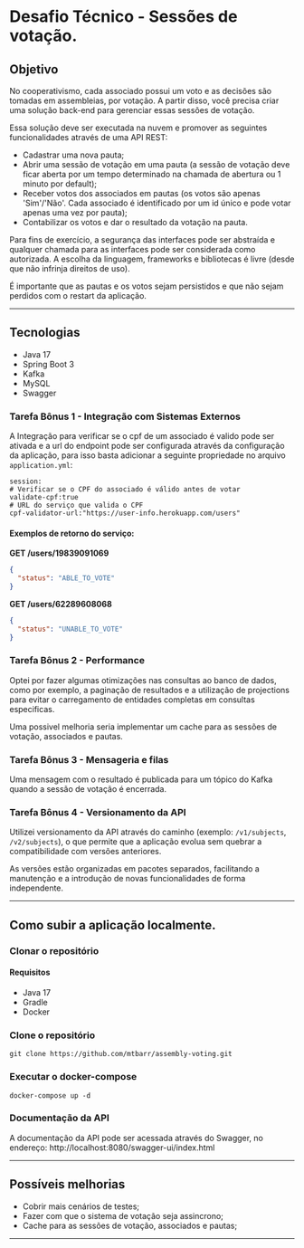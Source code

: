 # Desafio Técnico - Sessões de votação.

## Objetivo

No cooperativismo, cada associado possui um voto e as decisões são tomadas em assembleias, por votação. A partir disso,
você precisa criar uma solução back-end para gerenciar essas sessões de votação.

Essa solução deve ser executada na nuvem e promover as seguintes funcionalidades através de uma API REST:

- Cadastrar uma nova pauta;
- Abrir uma sessão de votação em uma pauta (a sessão de votação deve ficar aberta por um tempo determinado na chamada de
  abertura ou 1 minuto por default);
- Receber votos dos associados em pautas (os votos são apenas 'Sim'/'Não'. Cada associado é identificado por um id único
  e pode votar apenas uma vez por pauta);
- Contabilizar os votos e dar o resultado da votação na pauta.

Para fins de exercício, a segurança das interfaces pode ser abstraída e qualquer chamada para as interfaces pode ser
considerada como autorizada. A escolha da linguagem, frameworks e bibliotecas é livre (desde que não infrinja direitos
de uso).

É importante que as pautas e os votos sejam persistidos e que não sejam perdidos com o restart da aplicação.

---

## Tecnologias

- Java 17
- Spring Boot 3
- Kafka
- MySQL
- Swagger

### Tarefa Bônus 1 - Integração com Sistemas Externos

A Integração para verificar se o cpf de um associado é valido pode ser ativada e a url do endpoint pode ser configurada
através da configuração da aplicação, para isso basta adicionar a seguinte propriedade no arquivo `application.yml`:

```properties
session:
# Verificar se o CPF do associado é válido antes de votar
validate-cpf:true
# URL do serviço que valida o CPF
cpf-validator-url:"https://user-info.herokuapp.com/users"

```

#### Exemplos de retorno do serviço:

**GET /users/19839091069**

```json
{
  "status": "ABLE_TO_VOTE"
}
```

**GET /users/62289608068**

```json
{
  "status": "UNABLE_TO_VOTE"
}
```

### Tarefa Bônus 2 - Performance

Optei por fazer algumas otimizações nas consultas ao banco de dados, como por exemplo, a paginação de resultados e a
utilização de projections para evitar o carregamento de entidades completas em consultas especificas.

Uma possivel melhoria seria implementar um cache para as sessões de votação, associados e pautas.

### Tarefa Bônus 3 - Mensageria e filas

Uma mensagem com o resultado é publicada para um tópico do Kafka quando a sessão de votação é encerrada.

### Tarefa Bônus 4 - Versionamento da API

Utilizei versionamento da API através do caminho (exemplo: `/v1/subjects`, `/v2/subjects`), o que permite que a
aplicação
evolua sem quebrar a compatibilidade com versões anteriores.

As versões estão organizadas em pacotes separados, facilitando a manutenção e a introdução de novas funcionalidades de
forma independente.

---

## Como subir a aplicação localmente.

### Clonar o repositório

#### Requisitos

- Java 17
- Gradle
- Docker

### Clone o repositório

```
git clone https://github.com/mtbarr/assembly-voting.git
```

### Executar o docker-compose

```shell
docker-compose up -d
```

### Documentação da API

A documentação da API pode ser acessada através do Swagger, no endereço: http://localhost:8080/swagger-ui/index.html

---

## Possíveis melhorias

- Cobrir mais cenários de testes;
- Fazer com que o sistema de votação seja assincrono;
- Cache para as sessões de votação, associados e pautas;

---
